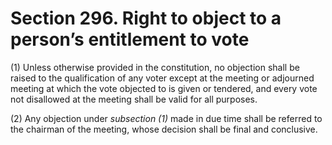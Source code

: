 # Section 296. Right to object to a person’s entitlement to vote

\(1\) Unless otherwise provided in the constitution, no objection shall be raised to the qualification of any voter except at the meeting or adjourned meeting at which the vote objected to is given or tendered, and every vote not disallowed at the meeting shall be valid for all purposes.

\(2\) Any objection under _subsection \(1\)_ made in due time shall be referred to the chairman of the meeting, whose decision shall be final and conclusive.

